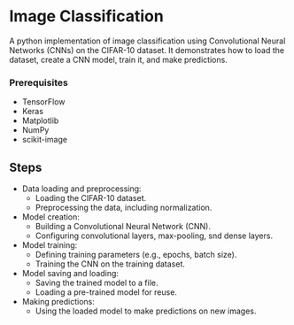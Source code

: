 # Image Classification
A python implementation of image classification using Convolutional Neural Networks (CNNs) on the CIFAR-10 dataset. It demonstrates how to load the dataset, create a CNN model, train it, and make predictions.
### Prerequisites
- TensorFlow
- Keras
- Matplotlib
- NumPy
- scikit-image
## Steps
* Data loading and preprocessing:
  * Loading the CIFAR-10 dataset.
  * Preprocessing the data, including normalization.
* Model creation:
  * Building a Convolutional Neural Network (CNN).
  * Configuring convolutional layers, max-pooling, snd dense layers.
* Model training:
  * Defining training parameters (e.g., epochs, batch size).
  * Training the CNN on the training dataset.
* Model saving and loading:
  * Saving the trained model to a file.
  * Loading a pre-trained model for reuse.
* Making predictions:
  * Using the loaded model to make predictions on new images.
